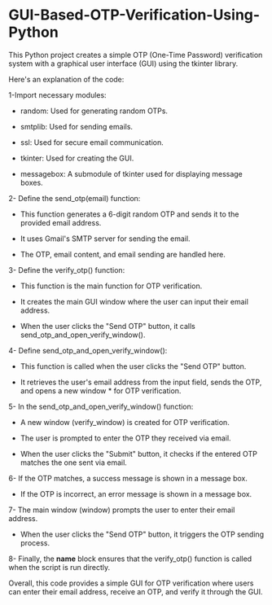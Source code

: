 # GUI-Based-OTP-Verification-Using-Python
This Python project creates a simple OTP (One-Time Password) verification system with a graphical user interface (GUI) using the tkinter library.

Here's an explanation of the code:


1-Import necessary modules:

* random: Used for generating random OTPs.

* smtplib: Used for sending emails.

* ssl: Used for secure email communication.

* tkinter: Used for creating the GUI.

* messagebox: A submodule of tkinter used for displaying message boxes.



2- Define the send_otp(email) function:


* This function generates a 6-digit random OTP and sends it to the provided email address.

* It uses Gmail's SMTP server for sending the email.

* The OTP, email content, and email sending are handled here.


3- Define the verify_otp() function:

* This function is the main function for OTP verification.

* It creates the main GUI window where the user can input their email address.

* When the user clicks the "Send OTP" button, it calls send_otp_and_open_verify_window().


4- Define send_otp_and_open_verify_window():


* This function is called when the user clicks the "Send OTP" button.

* It retrieves the user's email address from the input field, sends the OTP, and opens a new window * for OTP verification.


5- In the send_otp_and_open_verify_window() function:


* A new window (verify_window) is created for OTP verification.

* The user is prompted to enter the OTP they received via email.

* When the user clicks the "Submit" button, it checks if the entered OTP matches the one sent via email.


6- If the OTP matches, a success message is shown in a message box.


* If the OTP is incorrect, an error message is shown in a message box.


7- The main window (window) prompts the user to enter their email address.


* When the user clicks the "Send OTP" button, it triggers the OTP sending process.


8- Finally, the __name__ block ensures that the verify_otp() function is called when the script is run directly.

Overall, this code provides a simple GUI for OTP verification where users can enter their email address, receive an OTP, and verify it through the GUI.




